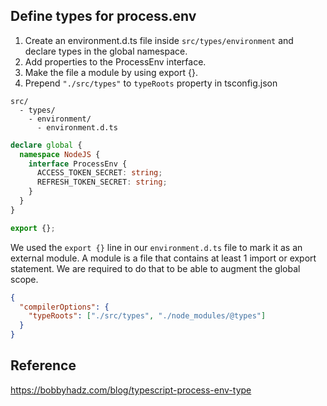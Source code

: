 ## Define types for process.env

1. Create an environment.d.ts file inside `src/types/environment` and declare types in the global namespace.
2. Add properties to the ProcessEnv interface.
3. Make the file a module by using export {}.
4. Prepend `"./src/types"` to `typeRoots` property in tsconfig.json

```
src/
  - types/
    - environment/
      - environment.d.ts
```

```ts
declare global {
  namespace NodeJS {
    interface ProcessEnv {
      ACCESS_TOKEN_SECRET: string;
      REFRESH_TOKEN_SECRET: string;
    }
  }
}

export {};
```

We used the `export {}` line in our `environment.d.ts` file to mark it as an external module. A module is a file that contains at least 1 import or export statement. We are required to do that to be able to augment the global scope.

```json
{
  "compilerOptions": {
    "typeRoots": ["./src/types", "./node_modules/@types"]
  }
}
```

## Reference

https://bobbyhadz.com/blog/typescript-process-env-type
